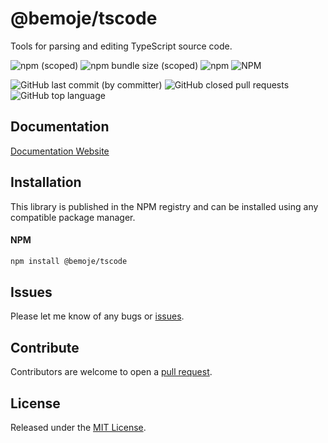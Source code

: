 # @bemoje/tscode

Tools for parsing and editing TypeScript source code.

![npm (scoped)](https://img.shields.io/npm/v/%40bemoje/trie-map)
![npm bundle size (scoped)](https://img.shields.io/bundlephobia/minzip/%40bemoje/tscode)
![npm](https://img.shields.io/npm/dt/%40bemoje/tscode)
![NPM](https://img.shields.io/npm/l/%40bemoje%2Ftscode)

![GitHub last commit (by committer)](https://img.shields.io/github/last-commit/bemoje/tsmono)
![GitHub closed pull requests](https://img.shields.io/github/issues-pr-closed/bemoje/tsmono)
![GitHub top language](https://img.shields.io/github/languages/top/bemoje/tsmono)


## Documentation
[Documentation Website](https://bemoje.github.io/tsmono/modules/tscode.html)

## Installation
This library is published in the NPM registry and can be installed using any compatible package manager.

#### NPM
```sh
npm install @bemoje/tscode
```


## Issues
Please let me know of any bugs or [issues](https://github.com/bemoje/tsmono/issues).

## Contribute
Contributors are welcome to open a [pull request](https://github.com/bemoje/tsmono/pulls).

## License
Released under the [MIT License](./LICENSE).
